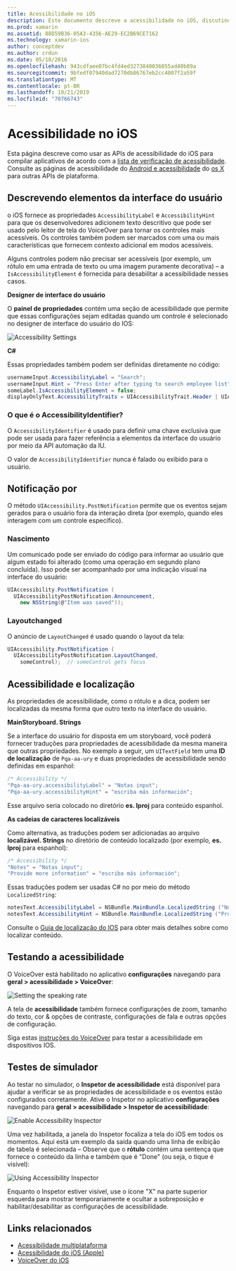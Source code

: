 ```yaml
---
title: Acessibilidade no iOS
description: Este documento descreve a acessibilidade no iOS, discutindo várias propriedades e recursos que podem ser usados para tornar seu aplicativo utilizável com o máximo de usuários possível.
ms.prod: xamarin
ms.assetid: 88D59B36-05A3-4356-AE29-EC2B69CE7162
ms.technology: xamarin-ios
author: conceptdev
ms.author: crdun
ms.date: 05/18/2016
ms.openlocfilehash: 943cdfaee07bc4fd4ed3273840036055ad40b89a
ms.sourcegitcommit: 9bfedf07940dad7270db86767eb2cc4007f2a59f
ms.translationtype: MT
ms.contentlocale: pt-BR
ms.lasthandoff: 10/21/2019
ms.locfileid: "70766743"
---
```

# <a name="accessibility-on-ios"></a>Acessibilidade no iOS

Esta página descreve como usar as APIs de acessibilidade do iOS para compilar aplicativos de acordo com a [lista de verificação de acessibilidade](~/cross-platform/app-fundamentals/accessibility.md).
Consulte as páginas de acessibilidade do [Android e acessibilidade](~/android/app-fundamentals/accessibility.md) do [os X](~/mac/app-fundamentals/accessibility.md) para outras APIs de plataforma.

## <a name="describing-ui-elements"></a>Descrevendo elementos da interface do usuário

o iOS fornece as propriedades `AccessibilityLabel` e `AccessibilityHint` para que os desenvolvedores adicionem texto descritivo que pode ser usado pelo leitor de tela do VoiceOver para tornar os controles mais acessíveis. Os controles também podem ser marcados com uma ou mais características que fornecem contexto adicional em modos acessíveis.

Alguns controles podem não precisar ser acessíveis (por exemplo, um rótulo em uma entrada de texto ou uma imagem puramente decorativa) – a `IsAccessibilityElement` é fornecida para desabilitar a acessibilidade nesses casos.

**Designer de interface do usuário**

O **painel de propriedades** contém uma seção de acessibilidade que permite que essas configurações sejam editadas quando um controle é selecionado no designer de interface do usuário do IOS:

![](accessibility-images/ios-designer-sml.png "Accessibility Settings")

**C#**

Essas propriedades também podem ser definidas diretamente no código:

```csharp
usernameInput.AccessibilityLabel = "Search";
usernameInput.Hint = "Press Enter after typing to search employee list";
someLabel.IsAccessibilityElement = false;
displayOnlyText.AccessibilityTraits = UIAccessibilityTrait.Header | UIAccessibilityTrait.Selected;
```

### <a name="what-is-accessibilityidentifier"></a>O que é o AccessibilityIdentifier?

O `AccessibilityIdentifier` é usado para definir uma chave exclusiva que pode ser usada para fazer referência a elementos da interface do usuário por meio da API automação da IU.

O valor de `AccessibilityIdentifier` nunca é falado ou exibido para o usuário.

<a name="postnotification" />

## <a name="postnotification"></a>Notificação por

O método `UIAccessibility.PostNotification` permite que os eventos sejam gerados para o usuário fora da interação direta (por exemplo, quando eles interagem com um controle específico).

### <a name="announcement"></a>Nascimento

Um comunicado pode ser enviado do código para informar ao usuário que algum estado foi alterado (como uma operação em segundo plano concluída). Isso pode ser acompanhado por uma indicação visual na interface do usuário:

```csharp
UIAccessibility.PostNotification (
  UIAccessibilityPostNotification.Announcement,
    new NSString(@"Item was saved"));
```

### <a name="layoutchanged"></a>Layoutchanged

O anúncio de `LayoutChanged` é usado quando o layout da tela:

```csharp
UIAccessibility.PostNotification (
  UIAccessibilityPostNotification.LayoutChanged,
    someControl);  // someControl gets focus
```

## <a name="accessibility-and-localization"></a>Acessibilidade e localização

As propriedades de acessibilidade, como o rótulo e a dica, podem ser localizadas da mesma forma que outro texto na interface do usuário.

**MainStoryboard. Strings**

Se a interface do usuário for disposta em um storyboard, você poderá fornecer traduções para propriedades de acessibilidade da mesma maneira que outras propriedades. No exemplo a seguir, um `UITextField` tem uma **ID de localização** de `Pqa-aa-ury` e duas propriedades de acessibilidade sendo definidas em espanhol:

```csharp
/* Accessibility */
"Pqa-aa-ury.accessibilityLabel" = "Notas input";
"Pqa-aa-ury.accessibilityHint" = "escriba más información";
```

Esse arquivo seria colocado no diretório **es. lproj** para conteúdo espanhol.

**As cadeias de caracteres localizáveis**

Como alternativa, as traduções podem ser adicionadas ao arquivo **localizável. Strings** no diretório de conteúdo localizado (por exemplo, **es. lproj** para espanhol):

```csharp
/* Accessibility */
"Notes" = "Notas input";
"Provide more information" = "escriba más información";
```

Essas traduções podem ser usadas C# no por meio do método `LocalizedString`:

```csharp
notesText.AccessibilityLabel = NSBundle.MainBundle.LocalizedString ("Notes", "");
notesText.AccessibilityHint = NSBundle.MainBundle.LocalizedString ("Provide more information", "");
```

Consulte o [Guia de localização do IOS](~/ios/app-fundamentals/localization/index.md) para obter mais detalhes sobre como localizar conteúdo.

<a name="testing" />

## <a name="testing-accessibility"></a>Testando a acessibilidade

O VoiceOver está habilitado no aplicativo **configurações** navegando para **geral > acessibilidade > VoiceOver**:

![](accessibility-images/settings-sml.png "Setting the speaking rate")

A tela de **acessibilidade** também fornece configurações de zoom, tamanho do texto, cor & opções de contraste, configurações de fala e outras opções de configuração.

Siga estas [instruções do VoiceOver](https://developer.apple.com/library/ios/technotes/TestingAccessibilityOfiOSApps/TestAccessibilityonYourDevicewithVoiceOver/TestAccessibilityonYourDevicewithVoiceOver.html) para testar a acessibilidade em dispositivos IOS.

## <a name="simulator-testing"></a>Testes de simulador

Ao testar no simulador, o **Inspetor de acessibilidade** está disponível para ajudar a verificar se as propriedades de acessibilidade e os eventos estão configurados corretamente. Ative o Inspetor no aplicativo **configurações** navegando para **geral > acessibilidade > Inspetor de acessibilidade**:

![](accessibility-images/settings-inspector-sml.png "Enable Accessibility Inspector")

Uma vez habilitada, a janela do Inspetor focaliza a tela do iOS em todos os momentos.
Aqui está um exemplo da saída quando uma linha de exibição de tabela é selecionada – Observe que o **rótulo** contém uma sentença que fornece o conteúdo da linha e também que é "Done" (ou seja, o tique é visível):

![](accessibility-images/tableview-a11y-sml.png "Using Accessibility Inspector")

Enquanto o Inspetor estiver visível, use o ícone "X" na parte superior esquerda para mostrar temporariamente e ocultar a sobreposição e habilitar/desabilitar as configurações de acessibilidade.

## <a name="related-links"></a>Links relacionados

- [Acessibilidade multiplataforma](~/cross-platform/app-fundamentals/accessibility.md)
- [Acessibilidade do iOS (Apple)](https://developer.apple.com/library/ios/documentation/UserExperience/Conceptual/iPhoneAccessibility/Accessibility_on_iPhone/Accessibility_on_iPhone.html)
- [VoiceOver do iOS](http://www.apple.com/accessibility/ios/voiceover/)
